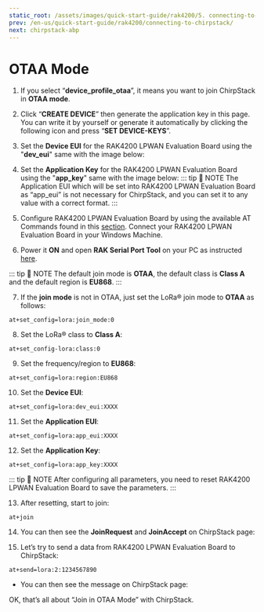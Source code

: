 ```yaml
---
static_root: /assets/images/quick-start-guide/rak4200/5. connecting-to-chirpstack/otaa
prev: /en-us/quick-start-guide/rak4200/connecting-to-chirpstack/
next: chirpstack-abp
---
```

# OTAA Mode

1. If you select “**device_profile_otaa**”, it means you want to join ChirpStack in **OTAA mode**.

<rk-img
  :src="`${$frontmatter.static_root}/o1o2cdekg9oyx8nojvcl.png`"
  width="100%"
  figure-number="1"
  caption="Chirpstack OTAA Activation"
/>

2. Click “**CREATE DEVICE**” then generate the application key in this page. You can write it by yourself or generate it automatically by clicking the following icon and press “**SET DEVICE-KEYS**”.

<rk-img
  :src="`${$frontmatter.static_root}/b7nijxtl27bnr6mtgn6u.png`"
  width="100%"
  figure-number="2"
  caption="Chirpstack OTAA Set Device Keys"
/>

3. Set the **Device EUI** for the RAK4200 LPWAN Evaluation Board using the "**dev_eui**" same with the image below:

<rk-img
  :src="`${$frontmatter.static_root}/vlakwnyaoitygjhhn0hx.png`"
  width="100%"
  figure-number="3"
  caption="Chirpstack OTAA Set Device EUI"
/>

4. Set the **Application Key** for the RAK4200 LPWAN Evaluation Board using the "**app_key**" same with the image below:
<rk-img
  :src="`${$frontmatter.static_root}/gomyqs6fsi4limpvngbp.jpg`"
  width="100%"
  figure-number="4"
  caption="Chirpstack OTAA Set Application Key"
/>
::: tip 📝 NOTE
The Application EUI which will be set into RAK4200 LPWAN Evaluation Board as “app_eui” is not necessary for ChirpStack, and you can set it to any value with a correct format.
:::

5. Configure RAK4200 LPWAN Evaluation Board by using the available AT Commands found in this [section](configuring-using-at-commands). Connect your RAK4200 LPWAN Evaluation Board in your Windows Machine.

6. Power it **ON** and open **RAK Serial Port Tool** on your PC as instructed [here](interfacing).

::: tip 📝 NOTE
The default join mode is **OTAA**, the default class is **Class A** and the default region is **EU868**.
:::

7. If the **join mode** is not in OTAA, just set the LoRa® join mode to **OTAA** as follows:
```
at+set_config=lora:join_mode:0
```
<rk-img
  :src="`${$frontmatter.static_root}/mrydatc2hlwrxiyjpoqw.jpg`"
  width="60%"
  figure-number="5"
  caption="hirpstack OTAA Join Mode via RAK Serial Port Tool"
/>

8. Set the LoRa® class to **Class A**:
```
at+set_config-lora:class:0
```
<rk-img
  :src="`${$frontmatter.static_root}/edffrutqfohfxvhz0su8.jpg`"
  width="60%"
  figure-number="6"
  caption="Chirpstack OTAA Set Class via RAK Serial Port Tool"
/>

9. Set the frequency/region to **EU868**:
```
at+set_config=lora:region:EU868
```
<rk-img
  :src="`${$frontmatter.static_root}/evudoedib3ovd9ye98gy.jpg`"
  width="60%"
  figure-number="7"
  caption="Chirpstack OTAA Set Region/Frequency via RAK Serial Port Tool"
/>

10. Set the **Device EUI**:
```
at+set_config=lora:dev_eui:XXXX
```
<rk-img
  :src="`${$frontmatter.static_root}/vsbevdit52xkqq0ocn5n.jpg`"
  width="60%"
  figure-number="8"
  caption="Chirpstack OTAA Set Application EUI via RAK Serial Port Tool"
/>

11. Set the **Application EUI**:
```
at+set_config=lora:app_eui:XXXX
```

<rk-img
  :src="`${$frontmatter.static_root}/yzqpmzjhqj58akm7xqcm.jpg`"
  width="60%"
  figure-number="8"
  caption="Chirpstack OTAA Set Application EUI via RAK Serial Port Tool"
/>

12. Set the **Application Key**:
```
at+set_config=lora:app_key:XXXX
```

<rk-img
  :src="`${$frontmatter.static_root}/uf6hawlomc92hhp2dlbl.jpg`"
  width="60%"
  figure-number="9"
  caption="Chirpstack OTAA Set Application Key via RAK Serial Port Tool"
/>



::: tip 📝 NOTE
After configuring all parameters, you need to reset RAK4200 LPWAN Evaluation Board to save the parameters.
:::

13.  After resetting, start to join:
```
at+join
```

<rk-img
  :src="`${$frontmatter.static_root}/kp0hhztd0d1txr0xlsnd.jpg`"
  width="60%"
  figure-number="10"
  caption="Chirpstack OTAA Join via RAK Serial Port Tool"
/>

14. You can then see the **JoinRequest** and **JoinAccept** on ChirpStack page:
<rk-img
  :src="`${$frontmatter.static_root}/szgnpputwklp26s1epwd.png`"
  width="100%"
  figure-number="12"
  caption=" Chirpstack OTAA JoinRequest and JoinAccept"
/>

15. Let’s try to send a data from RAK4200 LPWAN Evaluation Board to ChirpStack:
```
at+send=lora:2:1234567890
```
<rk-img
  :src="`${$frontmatter.static_root}/sy4nezodryajjldti9ki.jpg`"
  width="60%"
  figure-number="13"
  caption="Chirpstack OTAA Sample Data Sent via RAK Serial Port Tool"
/>

- You can then see the message on ChirpStack page:
<rk-img
  :src="`${$frontmatter.static_root}/y8olaqg8ywggopiglkdv.png`"
  width="100%"
  figure-number="14"
  caption="Chirpstack Data Received Preview"
/>

OK, that’s all about “Join in OTAA Mode” with ChirpStack.
